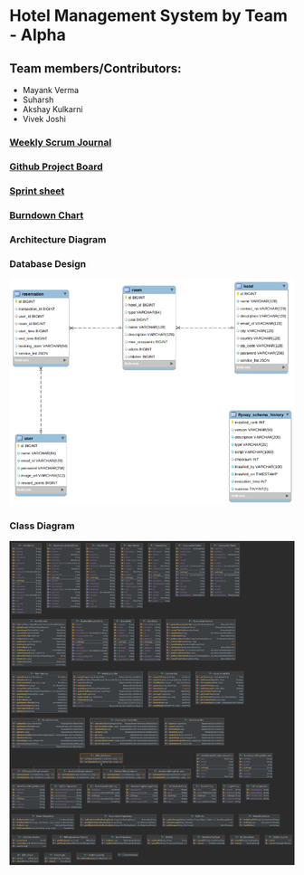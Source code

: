 # Hotel Management System by Team - Alpha
 ## Team members/Contributors:
 * Mayank Verma
 * Suharsh
 * Akshay Kulkarni
 * Vivek Joshi

### [Weekly Scrum Journal]()
### [Github Project Board ](https://github.com/gopinathsjsu/team-project-team-alpha/projects/1)
### [Sprint sheet](https://docs.google.com/spreadsheets/d/e/2PACX-1vQWe8Cv1ar0jSaju4RADh7lQBFmoaSXtD7EF6JPewRy8k303tp6wPWq_1L9wU2nQY21WzkP0XSqQzZA/pubhtml?gid=0&single=true)
### [Burndown Chart](https://docs.google.com/spreadsheets/d/e/2PACX-1vQv3x1ZhJSlKh_xZUVPvglflqmiTZ6clcQEKvitGzYhYj1PO1ehdrowYrClS9QsWV4kvMB7g2wK-EHg/pubhtml)


### Architecture Diagram



### Database Design
![DB Diagram](DB_Design.png)

### Class Diagram
![UML CLass Diagram](Hotel_Reservation_UML.png)
